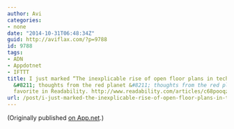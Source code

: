 ```yaml
---
author: Avi
categories:
- none
date: "2014-10-31T06:48:34Z"
guid: http://aviflax.com/?p=9788
id: 9788
tags:
- ADN
- Appdotnet
- IFTTT
title: I just marked “The inexplicable rise of open floor plans in tech companies
  &#8211; thoughts from the red planet &#8211; thoughts from the red planet” as a
  favorite in Readability. http://www.readability.com/articles/c68pooqz
url: /post/i-just-marked-the-inexplicable-rise-of-open-floor-plans-in-tech-companies-thoughts-from-the-red-planet-thoughts-from-the-red-planet-as-a-favorite-in-readability-httpwww/
---
```

(Originally published [on App.net](http://alpha.app.net/aviflax/post/42375516).)